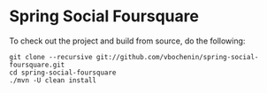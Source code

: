 # Spring Social Foursquare

To check out the project and build from source, do the following:

    git clone --recursive git://github.com/vbochenin/spring-social-foursquare.git
    cd spring-social-foursquare
    ./mvn -U clean install

